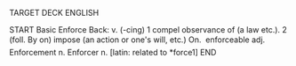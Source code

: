 TARGET DECK
ENGLISH

START
Basic
Enforce
Back: v. (-cing) 1 compel observance of (a law etc.). 2 (foll. By on) impose (an action or one's will, etc.) On.  enforceable adj. Enforcement n. Enforcer n. [latin: related to *force1]
END
